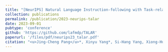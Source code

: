 ```yaml
---
title: "[NeurIPS] Natural Language Instruction-following with Task-related Language Development and Translation"
collection: publications
permalink: /publication/2023-neurips-talar
date: 2023-09-01
pubtype: 'conference'
github: 'https://github.com/lafmdp/TALAR'
paperurl: '/files/pdf/neurips23_talar.pdf'
citation: "<u>Jing-Cheng Pang</u>*, Xinyu Yang*, Si-Hang Yang, Xiong-Hui Chen and Yang Yu. <i> Natural Language Instruction-following with Task-related Language Development and Translation.</i> In: <b>NeurIPS'23</b>, 2023."
---
```

